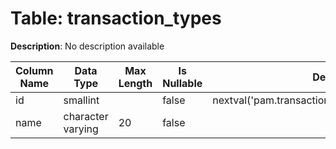 # Table: transaction_types

**Description**: No description available

| Column Name | Data Type | Max Length | Is Nullable | Default | Primary Key | Foreign Key |
|-------------|-----------|------------|-------------|---------|-------------|-------------|
| id | smallint |  | false | nextval('pam.transaction_types_id_seq'::regclass) | transaction_types | transaction_types |
| name | character varying | 20 | false |  |  |  |
